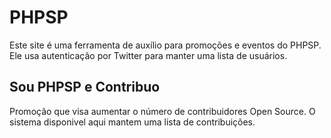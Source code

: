PHPSP
=========

Este site é uma ferramenta de auxílio para promoções e eventos do PHPSP. Ele usa autenticação por Twitter para manter 
uma lista de usuários.

## Sou PHPSP e Contribuo

Promoção que visa aumentar o número de contribuidores Open Source. O sistema disponivel aqui mantem uma lista de 
contribuições.